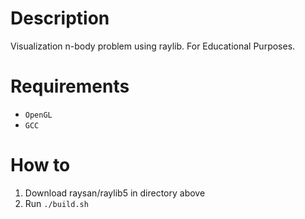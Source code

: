 # Description

Visualization n-body problem using raylib. For Educational Purposes.

# Requirements

- `OpenGL`
- `GCC`

# How to

1) Download raysan/raylib5 in directory above
2) Run `./build.sh`
